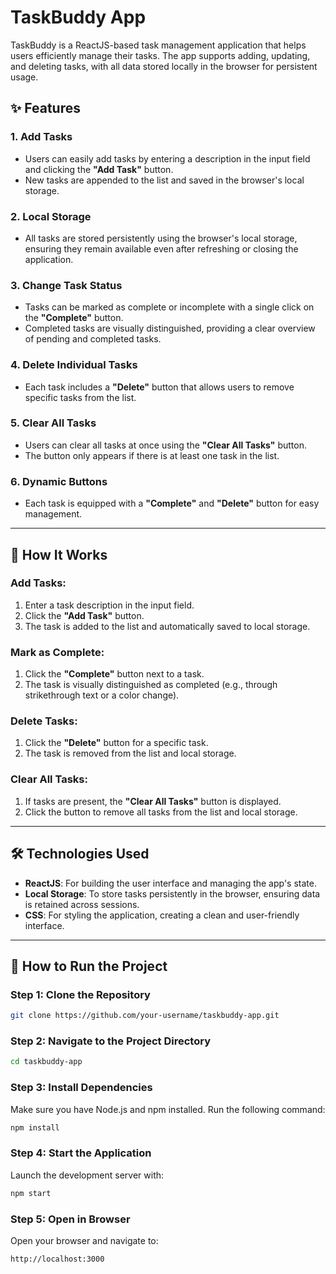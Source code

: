 # TaskBuddy App

TaskBuddy is a ReactJS-based task management application that helps users efficiently manage their tasks. The app supports adding, updating, and deleting tasks, with all data stored locally in the browser for persistent usage.


## ✨ Features

### 1. Add Tasks
- Users can easily add tasks by entering a description in the input field and clicking the **"Add Task"** button.
- New tasks are appended to the list and saved in the browser's local storage.

### 2. Local Storage
- All tasks are stored persistently using the browser's local storage, ensuring they remain available even after refreshing or closing the application.

### 3. Change Task Status
- Tasks can be marked as complete or incomplete with a single click on the **"Complete"** button.
- Completed tasks are visually distinguished, providing a clear overview of pending and completed tasks.

### 4. Delete Individual Tasks
- Each task includes a **"Delete"** button that allows users to remove specific tasks from the list.

### 5. Clear All Tasks
- Users can clear all tasks at once using the **"Clear All Tasks"** button.
- The button only appears if there is at least one task in the list.

### 6. Dynamic Buttons
- Each task is equipped with a **"Complete"** and **"Delete"** button for easy management.

---

## 🔧 How It Works

### Add Tasks:
1. Enter a task description in the input field.
2. Click the **"Add Task"** button.
3. The task is added to the list and automatically saved to local storage.

### Mark as Complete:
1. Click the **"Complete"** button next to a task.
2. The task is visually distinguished as completed (e.g., through strikethrough text or a color change).

### Delete Tasks:
1. Click the **"Delete"** button for a specific task.
2. The task is removed from the list and local storage.

### Clear All Tasks:
1. If tasks are present, the **"Clear All Tasks"** button is displayed.
2. Click the button to remove all tasks from the list and local storage.

---

## 🛠️ Technologies Used

- **ReactJS**: For building the user interface and managing the app's state.
- **Local Storage**: To store tasks persistently in the browser, ensuring data is retained across sessions.
- **CSS**: For styling the application, creating a clean and user-friendly interface.

---

## 🚀 How to Run the Project

### Step 1: Clone the Repository
```bash
git clone https://github.com/your-username/taskbuddy-app.git
```

### Step 2: Navigate to the Project Directory
```bash
cd taskbuddy-app
```

### Step 3: Install Dependencies
Make sure you have Node.js and npm installed. Run the following command:
```bash
npm install
```

### Step 4: Start the Application
Launch the development server with:
```bash
npm start
```

### Step 5: Open in Browser
Open your browser and navigate to:
```
http://localhost:3000




